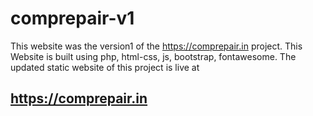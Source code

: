 # comprepair-v1

This website was the version1 of the https://comprepair.in project. 
This Website is built using php, html-css, js, bootstrap, fontawesome.
The updated static website of this project is live at 

## https://comprepair.in
